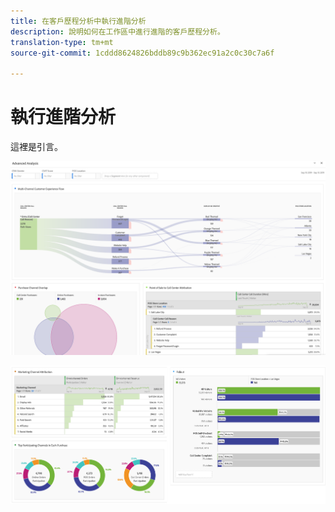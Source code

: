 ```yaml
---
title: 在客戶歷程分析中執行進階分析
description: 說明如何在工作區中進行進階的客戶歷程分析。
translation-type: tm+mt
source-git-commit: 1cddd8624826bddb89c9b362ec91a2c0c30c7a6f

---
```



# 執行進階分析

這裡是引言。

![工作區螢幕擷取1](assets/cja-adv-analysis1.png)

![工作區螢幕擷取2](assets/cja-adv-analysis2.png)
